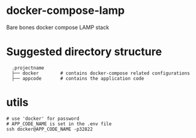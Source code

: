 # docker-compose-lamp
Bare bones docker compose LAMP stack

# Suggested directory structure

```
  .projectname
  ├── docker        # contains docker-compose related configurations
  ├── appcode       # contains the application code
```

# utils
```
# use 'docker' for password
# APP_CODE_NAME is set in the .env file
ssh docker@APP_CODE_NAME -p32822
```
